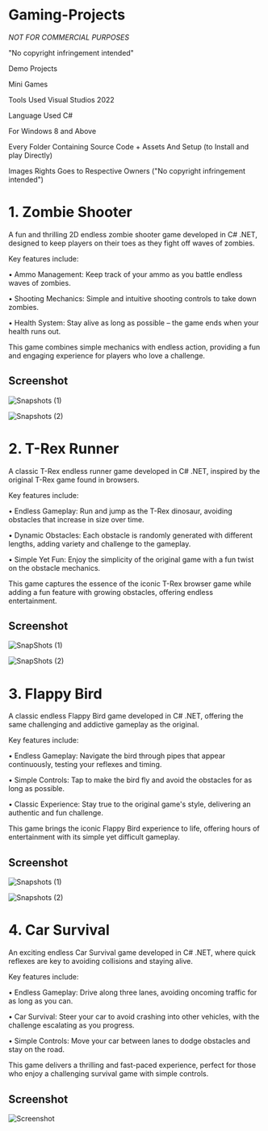 # Gaming-Projects







*NOT FOR COMMERCIAL PURPOSES* 







"No copyright infringement intended"







Demo Projects







Mini Games 















Tools Used Visual Studios 2022 







Language Used C#







For Windows 8 and Above















Every Folder Containing Source Code + Assets And Setup (to Install and play Directly)















Images Rights Goes to Respective Owners ("No copyright infringement intended")















# 1. Zombie Shooter















A fun and thrilling 2D endless zombie shooter game developed in C# .NET, designed to keep players on their toes as they fight off waves of zombies.<br>























Key features include:<br>







• Ammo Management: Keep track of your ammo as you battle endless waves of zombies.<br>







• Shooting Mechanics: Simple and intuitive shooting controls to take down zombies.<br>







• Health System: Stay alive as long as possible – the game ends when your health runs out.<br>















This game combines simple mechanics with endless action, providing a fun and engaging experience for players who love a challenge.<br>















## Screenshot







   







![Snapshots (1)](https://github.com/arihantjain-aj/Gaming-Projects/assets/121403074/8e9b7c43-da7c-49cd-a64f-c80a48ef9037)







![Snapshots (2)](https://github.com/arihantjain-aj/Gaming-Projects/assets/121403074/76b3cc2d-18d4-44f0-bd1d-ab12aa732abe)















   







# 2. T-Rex Runner















A classic T-Rex endless runner game developed in C# .NET, inspired by the original T-Rex game found in browsers.<br>























Key features include:<br>







• Endless Gameplay: Run and jump as the T-Rex dinosaur, avoiding obstacles that increase in size over time.<br>







• Dynamic Obstacles: Each obstacle is randomly generated with different lengths, adding variety and challenge to the gameplay.<br>







• Simple Yet Fun: Enjoy the simplicity of the original game with a fun twist on the obstacle mechanics.<br>















This game captures the essence of the iconic T-Rex browser game while adding a fun feature with growing obstacles, offering endless entertainment.<br>















## Screenshot







   







![SnapShots (1)](https://github.com/arihantjain-aj/Gaming-Projects/assets/121403074/5a218ad4-6a4d-48bb-9f26-4bc8f00d138f)







![SnapShots (2)](https://github.com/arihantjain-aj/Gaming-Projects/assets/121403074/d86bf139-a741-425f-a029-e70cd0b5dc29)















   







# 3. Flappy Bird















A classic endless Flappy Bird game developed in C# .NET, offering the same challenging and addictive gameplay as the original.<br>























Key features include:<br>







• Endless Gameplay: Navigate the bird through pipes that appear continuously, testing your reflexes and timing.<br>







• Simple Controls: Tap to make the bird fly and avoid the obstacles for as long as possible.<br>







• Classic Experience: Stay true to the original game's style, delivering an authentic and fun challenge.<br>















This game brings the iconic Flappy Bird experience to life, offering hours of entertainment with its simple yet difficult gameplay.<br>















## Screenshot







   







![Snapshots (1)](https://github.com/arihantjain-aj/Gaming-Projects/assets/121403074/bd992609-d48b-4836-bb9e-6c00d52b265f)







![Snapshots (2)](https://github.com/arihantjain-aj/Gaming-Projects/assets/121403074/51e7a58d-510f-4719-af26-378cd7800399)















   







# 4. Car Survival















An exciting endless Car Survival game developed in C# .NET, where quick reflexes are key to avoiding collisions and staying alive.<br>























Key features include:<br>







• Endless Gameplay: Drive along three lanes, avoiding oncoming traffic for as long as you can.<br>







• Car Survival: Steer your car to avoid crashing into other vehicles, with the challenge escalating as you progress.<br>







• Simple Controls: Move your car between lanes to dodge obstacles and stay on the road.<br>















This game delivers a thrilling and fast-paced experience, perfect for those who enjoy a challenging survival game with simple controls.<br>















## Screenshot







   







![Screenshot](https://github.com/arihantjain-aj/Gaming-Projects/assets/121403074/4038d118-5265-4d37-893f-cb34b1cc590c)


